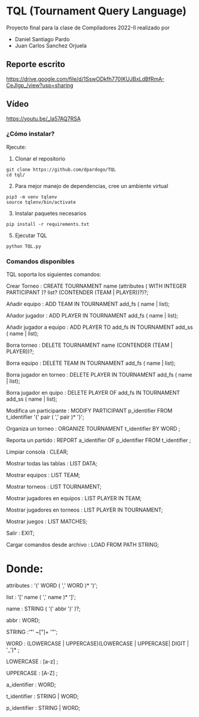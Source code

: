 # TQL (Tournament Query Language)
Proyecto final para la clase de Compiladores 2022-II realizado por 
- Daniel Santiago Pardo
- Juan Carlos Sanchez Orjuela

## Reporte escrito
https://drive.google.com/file/d/1SswODkfh770IKUJBxLdBfRmA-CeJIgp_/view?usp=sharing
## Vídeo
https://youtu.be/_Ia57AQ7RSA
### ¿Cómo instalar?
Rjecute:
1. Clonar el repositorio
```
git clone https://github.com/dpardogo/TQL
cd tql/
```
2. Para mejor manejo de dependencias, cree un ambiente virtual
```
pip3 -m venv tqlenv
source tqlenv/bin/activate
```
3. Instalar paquetes necesarios
```
pip install -r requirements.txt
```
5. Ejecutar TQL
```
python TQL.py
```
### Comandos disponibles
TQL soporta los siguientes comandos:

Crear Torneo        : CREATE TOURNAMENT name (attributes ( WITH INTEGER PARTICIPANT )? list? (CONTENDER (TEAM | PLAYER))?)?;

Añadir equipo           : ADD TEAM IN TOURNAMENT add_fs ( name | list);

Añador jugador          : ADD PLAYER IN TOURNAMENT add_fs  ( name | list);

Añadir jugador a equipo : ADD PLAYER TO add_fs IN TOURNAMENT add_ss  ( name | list);

Borra torneo             : DELETE TOURNAMENT name (CONTENDER (TEAM | PLAYER))?;

Borra equipo             : DELETE TEAM IN TOURNAMENT add_fs ( name | list);

Borra jugador en torneo  : DELETE PLAYER IN TOURNAMENT add_fs  ( name | list);

Borra jugador en quipo   : DELETE PLAYER OF add_fs IN TOURNAMENT add_ss  ( name | list);

Modifica un participante        : MODIFY PARTICIPANT p_identifier FROM t_identifier '{' pair ( ',' pair )* '}';

Organiza un torneo      : ORGANIZE TOURNAMENT t_identifier BY WORD ;

Reporta un partido        : REPORT a_identifier OF p_identifier FROM t_identifier ;


Limpiar consola               : CLEAR;

Mostrar todas las tablas      : LIST DATA;

Mostrar equipos               : LIST TEAM;

Mostrar torneos               : LIST TOURNAMENT;

Mostrar jugadores en equipos  : LIST PLAYER IN TEAM;

Mostrar jugadores en torneos  : LIST PLAYER IN TOURNAMENT;

Mostrar juegos                : LIST MATCHES;

Salir                         : EXIT;

Cargar comandos desde archivo : LOAD FROM PATH STRING;

# Donde:
attributes          : '(' WORD ( ',' WORD )* ')';

list                : '[' name ( ',' name )* ']';

name				: STRING ( '(' abbr ')' )?;

abbr                : WORD;

STRING              :'"' ~["]+ '"';

WORD				: (LOWERCASE | UPPERCASE)(LOWERCASE | UPPERCASE| DIGIT | '_')* ;

LOWERCASE           : [a-z] ;

UPPERCASE           : [A-Z] ;

a_identifier        : WORD;

t_identifier        : STRING | WORD;

p_identifier        : STRING | WORD;